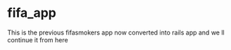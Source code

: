 # fifa_app
This is the previous fifasmokers app now converted into rails app and we ll continue it from here



